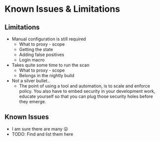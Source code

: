 # Known Issues & Limitations

## Limitations
* Manual configuration is still required
    * What to proxy - scope
    * Getting the state
    * Adding false positives
    * Login macro
* Takes quite some time to run the scan
    * What to proxy - scope
    * Belongs in the nightly build
* Not a silver bullet..
    * The point of using a tool and automation, is to scale and enforce policy. You also have to embed security in your development work, educate yourself so that you can plug those security holes before they emerge. 
    
## Known Issues
* I am sure there are many :stuck_out_tongue:
* TODO: Find and list them here